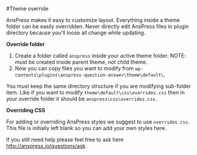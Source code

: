 #Theme override

AnsPress makes it easy to customize layout. Everything inside a theme folder can be easily overridden. Never directly edit AnsPress files in plugin directory because you'll loose all change while updating.

**Override folder**

1. Create a folder called `anspress` inside your active theme folder. NOTE: must be created inside parent theme, not child theme.
2. Now you can copy files you want to modify from `wp-contents\plugins\anspress-question-answer\theme\default\`.

You must keep the same directory structure if you are modifying sub-folder item. Like if you want to modify `theme\default\css\overrides.css` then in your override folder it should be `anspress\css\overrides.css`.

**Overriding CSS**

For adding or overriding AnsPress styles we suggest to use `overrides.css`. This file is initially left blank so you can add your own styles here.

If you still need help please feel free to ask here http://anspress.io/questions/ask .

